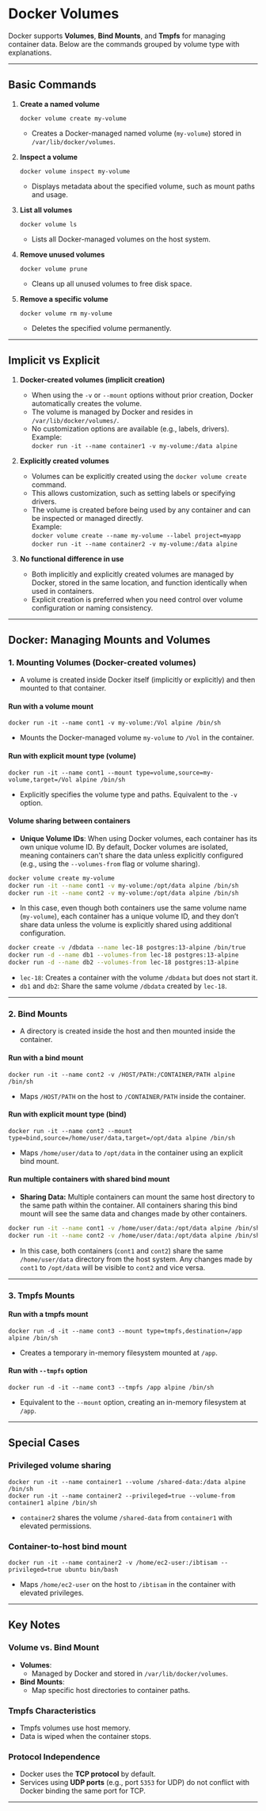 # Docker Volumes

Docker supports **Volumes**, **Bind Mounts**, and **Tmpfs** for managing container data. Below are the commands grouped by volume type with explanations.

---

## Basic Commands

1. **Create a named volume**
   
   `docker volume create my-volume`  
   - Creates a Docker-managed named volume (`my-volume`) stored in `/var/lib/docker/volumes`.

2. **Inspect a volume**
   
   `docker volume inspect my-volume`  
   - Displays metadata about the specified volume, such as mount paths and usage.

3. **List all volumes**
   
   `docker volume ls`  
   - Lists all Docker-managed volumes on the host system.

4. **Remove unused volumes**
   
   `docker volume prune`  
   - Cleans up all unused volumes to free disk space.

5. **Remove a specific volume**
   
   `docker volume rm my-volume`  
   - Deletes the specified volume permanently.

---

## Implicit vs Explicit

1. **Docker-created volumes (implicit creation)**  
   - When using the `-v` or `--mount` options without prior creation, Docker automatically creates the volume.  
   - The volume is managed by Docker and resides in `/var/lib/docker/volumes/`.  
   - No customization options are available (e.g., labels, drivers).  
   Example:  
   `docker run -it --name container1 -v my-volume:/data alpine`

2. **Explicitly created volumes**  
   - Volumes can be explicitly created using the `docker volume create` command.  
   - This allows customization, such as setting labels or specifying drivers.  
   - The volume is created before being used by any container and can be inspected or managed directly.  
   Example:  
   `docker volume create --name my-volume --label project=myapp`  
   `docker run -it --name container2 -v my-volume:/data alpine`

3. **No functional difference in use**  
   - Both implicitly and explicitly created volumes are managed by Docker, stored in the same location, and function identically when used in containers.  
   - Explicit creation is preferred when you need control over volume configuration or naming consistency.

---

## Docker: Managing Mounts and Volumes

### 1. **Mounting Volumes (Docker-created volumes)**

- A volume is created inside Docker itself (implicitly or explicitly) and then mounted to that container.

#### Run with a volume mount
`docker run -it --name cont1 -v my-volume:/Vol alpine /bin/sh`  
- Mounts the Docker-managed volume `my-volume` to `/Vol` in the container.

#### Run with explicit mount type (volume)
`docker run -it --name cont1 --mount type=volume,source=my-volume,target=/Vol alpine /bin/sh`  
- Explicitly specifies the volume type and paths. Equivalent to the `-v` option.

#### Volume sharing between containers

- **Unique Volume IDs**: When using Docker volumes, each container has its own unique volume ID. By default, Docker volumes are isolated, meaning containers can't share the data unless explicitly configured (e.g., using the `--volumes-from` flag or volume sharing).

```bash
docker volume create my-volume
docker run -it --name cont1 -v my-volume:/opt/data alpine /bin/sh
docker run -it --name cont2 -v my-volume:/opt/data alpine /bin/sh
```
  - In this case, even though both containers use the same volume name (`my-volume`), each container has a unique volume ID, and they don’t share data unless the volume is explicitly shared using additional configuration.

```bash
docker create -v /dbdata --name lec-18 postgres:13-alpine /bin/true  
docker run -d --name db1 --volumes-from lec-18 postgres:13-alpine  
docker run -d --name db2 --volumes-from lec-18 postgres:13-alpine
```  
  - `lec-18`: Creates a container with the volume `/dbdata` but does not start it.  
  - `db1` and `db2`: Share the same volume `/dbdata` created by `lec-18`.
---

### 2. **Bind Mounts**

- A directory is created inside the host and then mounted inside the container.

#### Run with a bind mount
`docker run -it --name cont2 -v /HOST/PATH:/CONTAINER/PATH alpine /bin/sh`  
- Maps `/HOST/PATH` on the host to `/CONTAINER/PATH` inside the container.

#### Run with explicit mount type (bind)
`docker run -it --name cont2 --mount type=bind,source=/home/user/data,target=/opt/data alpine /bin/sh`  
- Maps `/home/user/data` to `/opt/data` in the container using an explicit bind mount.

#### Run multiple containers with shared bind mount

- **Sharing Data:** Multiple containers can mount the same host directory to the same path within the container. All containers sharing this bind mount will see the same data and changes made by other containers.

```bash
docker run -it --name cont1 -v /home/user/data:/opt/data alpine /bin/sh
docker run -it --name cont2 -v /home/user/data:/opt/data alpine /bin/sh
```
  - In this case, both containers (`cont1` and `cont2`) share the same `/home/user/data` directory from the host system. Any changes made by `cont1` to `/opt/data` will be visible to `cont2` and vice versa.

---

### 3. **Tmpfs Mounts**

#### Run with a tmpfs mount
`docker run -d -it --name cont3 --mount type=tmpfs,destination=/app alpine /bin/sh`  
- Creates a temporary in-memory filesystem mounted at `/app`.

#### Run with `--tmpfs` option
`docker run -d -it --name cont3 --tmpfs /app alpine /bin/sh`  
- Equivalent to the `--mount` option, creating an in-memory filesystem at `/app`.

---

## Special Cases

### Privileged volume sharing
`docker run -it --name container1 --volume /shared-data:/data alpine /bin/sh`  
`docker run -it --name container2 --privileged=true --volume-from container1 alpine /bin/sh`  
- `container2` shares the volume `/shared-data` from `container1` with elevated permissions.

### Container-to-host bind mount
`docker run -it --name container2 -v /home/ec2-user:/ibtisam --privileged=true ubuntu bin/bash`  
- Maps `/home/ec2-user` on the host to `/ibtisam` in the container with elevated privileges.

---

## Key Notes

### Volume vs. Bind Mount
- **Volumes**:  
  - Managed by Docker and stored in `/var/lib/docker/volumes`.
- **Bind Mounts**:  
  - Map specific host directories to container paths.

### Tmpfs Characteristics
- Tmpfs volumes use host memory.  
- Data is wiped when the container stops.

### Protocol Independence
- Docker uses the **TCP protocol** by default.  
- Services using **UDP ports** (e.g., port `5353` for UDP) do not conflict with Docker binding the same port for TCP.

---
